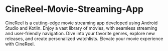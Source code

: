 # CineReel-Movie-Streaming-App
 CineReel is a cutting-edge movie streaming app developed using Android Studio and Kotlin. Enjoy a vast library of movies, with seamless streaming and user-friendly navigation. Dive into your favorite genres, explore new releases, and create personalized watchlists. Elevate your movie experience with CineReel.
